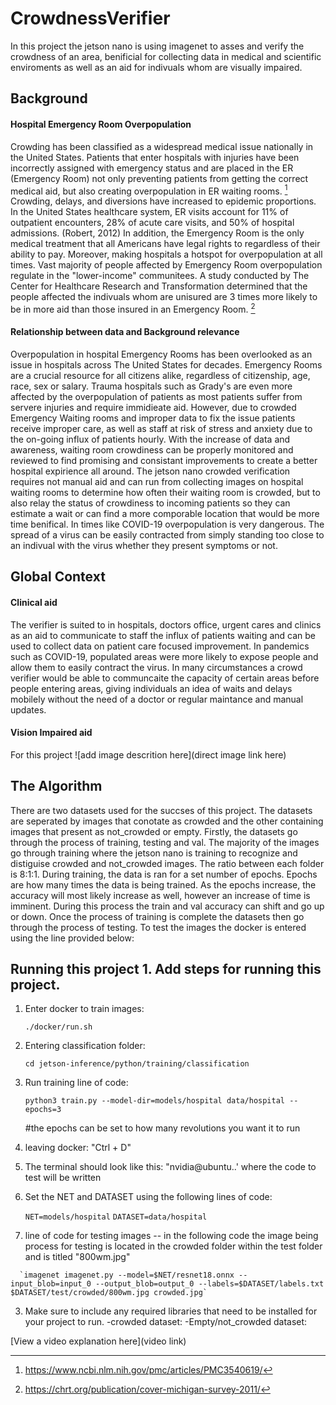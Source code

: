 # CrowdnessVerifier

 In this project the jetson nano is using imagenet to asses and verify the crowdness of an area, benificial for collecting data in medical and scientific enviroments as well as an aid for indivuals whom are visually impaired. 

 ## Background

 #### Hospital Emergency Room Overpopulation

Crowding has been classified as a widespread medical issue nationally in the United States. Patients that enter hospitals with injuries have been incorrectly assigned with emergency status and are placed in the ER (Emergency Room) not only preventing patients from getting the correct medical aid, but also creating overpopulation in ER waiting rooms. [^1] Crowding, delays, and diversions have increased to epidemic proportions. In the United States healthcare system, ER visits account for 11% of outpatient encounters, 28% of acute care visits, and 50% of hospital admissions. (Robert, 2012) In addition, the Emergency Room is the only medical treatment that all Americans have legal rights to regardless of their ability to pay. Moreover, making hospitals a hotspot for overpopulation at all times. Vast majority of people affected by Emergency Room overpopulation regulate in the "lower-income" communitees. A study conducted by The Center for Healthcare Research and Transformation determined that the people affected the indivuals whom are unisured are 3 times more likely to be in more aid than those insured in an Emergency Room. [^2]

#### Relationship between data and Background relevance 

Overpopulation in hospital Emergency Rooms has been overlooked as an issue in hospitals across The United States for decades. Emergency Rooms are a crucial resource for all citizens alike, regardless of citizenship, age, race, sex or salary. Trauma hospitals such as Grady's are even more affected by the overpopulation of patients as most patients suffer from servere injuries and require immidieate aid. However, due to crowded Emergency Waiting rooms and improper data to fix the issue patients receive improper care, as well as staff at risk of stress and anxiety due to the on-going influx of patients hourly. With the increase of data and awareness, waiting room crowdiness can be properly monitored and reviewed to find promising and consistant improvements to create a better hospital expirience all around. The jetson nano crowded verification requires not manual aid and can run from collecting images on hospital waiting rooms to determine how often their waiting room is crowded, but to also relay the status of crowdiness to incoming patients so they can estimate a wait or can find a more comporable location that would be more time benifical. In times like COVID-19 overpopulation is very dangerous. The spread of a virus can be easily contracted from simply standing too close to an indivual with the virus whether they present symptoms or not. 

 ## Global Context  
 
 #### Clinical aid
 The verifier is suited to in hospitals, doctors office, urgent cares and clinics as an aid to communicate to staff the influx of patients waiting     and can be used to collect data on patient care focused improvement. In pandemics such as COVID-19, populated areas were more likely to expose people and allow     them to easily contract the virus. In many circumstances a crowd verifier would be able to communcaite the capacity of certain areas before people entering areas,  giving individuals an idea of waits and delays mobilely without the need of a doctor or regular maintance and manual updates. 
  
 #### Vision Impaired aid
 
For this project 
![add image descrition here](direct image link here)

## The Algorithm

There are two datasets used for the succses of this project. The datasets are seperated by images that conotate as crowded and the other containing images that present as not_crowded or empty. Firstly, the datasets go through the process of training, testing and val. The majority of the images go through training where the jetson nano is training to recognize and distiguise crowded and not_crowded images. The ratio between each folder is 8:1:1. During training, the data is ran for a set number of epochs. Epochs are how many times the data is being trained. As the epochs increase, the accuracy will most likely increase as well, however an increase of time is imminent. During this process the train and val accuracy can shift and go up or down. Once the process of training is complete the datasets then go through the process of testing. To test the images the docker is entered using the line provided below:



## Running this project 1. Add steps for running this project.

  1)  Enter docker to train images:
     
      `./docker/run.sh`
      
  3)  Entering classification folder:
     
      `cd jetson-inference/python/training/classification`
      
  5)  Run training line of code:
     
      `python3 train.py --model-dir=models/hospital data/hospital --epochs=3`
      
      #the epochs can be set to how many revolutions you want it to run
  7)  leaving docker: "Ctrl + D"
  8)  The terminal should look like this: "nvidia@ubuntu..' where the code to test will be written
  9)  Set the NET and DATASET using the following lines of code:

      `NET=models/hospital`
     `DATASET=data/hospital`
      
  12)  line of code for testing images -- in the following code the image being process for testing is located in the crowded folder within the test folder and is titled "800wm.jpg"
      
      `imagenet imagenet.py --model=$NET/resnet18.onnx --input_blob=input_0 --output_blob=output_0 --labels=$DATASET/labels.txt $DATASET/test/crowded/800wm.jpg crowded.jpg`
      






3. Make sure to include any required libraries that need to be installed for your project to run.
   -crowded dataset:
   -Empty/not_crowded dataset: 

[View a video explanation here](video link)


[^1]: https://www.ncbi.nlm.nih.gov/pmc/articles/PMC3540619/
[^2]: https://chrt.org/publication/cover-michigan-survey-2011/
